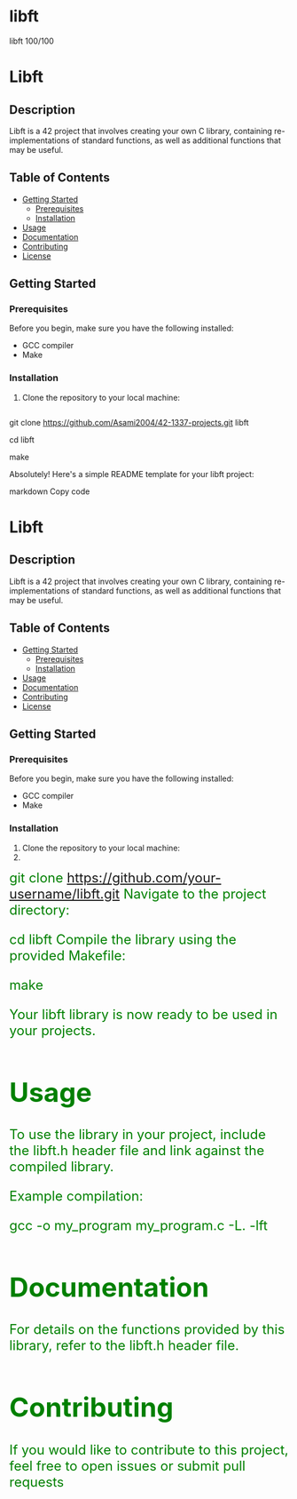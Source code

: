 # libft
libft 100/100

# Libft

## Description
Libft is a 42 project that involves creating your own C library,
containing re-implementations of standard functions, 
as well as additional functions that may be useful.

## Table of Contents
- [Getting Started](#getting-started)
  - [Prerequisites](#prerequisites)
  - [Installation](#installation)
- [Usage](#usage)
- [Documentation](#documentation)
- [Contributing](#contributing)
- [License](#license)

## Getting Started

### Prerequisites
Before you begin, make sure you have the following installed:
- GCC compiler
- Make

### Installation
1. Clone the repository to your local machine:
   ```sh
git clone https://github.com/Asami2004/42-1337-projects.git libft

cd libft

make


Absolutely! Here's a simple README template for your libft project:

markdown
Copy code
# Libft

## Description
Libft is a 42 project that involves creating your own C library, containing re-implementations of standard functions, as well as additional functions that may be useful.

## Table of Contents
- [Getting Started](#getting-started)
  - [Prerequisites](#prerequisites)
  - [Installation](#installation)
- [Usage](#usage)
- [Documentation](#documentation)
- [Contributing](#contributing)
- [License](#license)

## Getting Started

### Prerequisites
Before you begin, make sure you have the following installed:
- GCC compiler
- Make

### Installation
1. Clone the repository to your local machine:
2. 
<font size="5" color="#008000"> git clone https://github.com/your-username/libft.git
Navigate to the project directory:

<font size="5" color="#008000"> cd libft
Compile the library using the provided Makefile:

<font size="5" color="#008000">make

Your libft library is now ready to be used in your projects.

# Usage
To use the library in your project, include the libft.h header file and link against the compiled library.

Example compilation:

<font size="5" color="#008000"> gcc -o my_program my_program.c -L. -lft

# Documentation

For details on the functions provided by this library, refer to the libft.h header file.

# Contributing

If you would like to contribute to this project, feel free to open issues or submit pull requests
